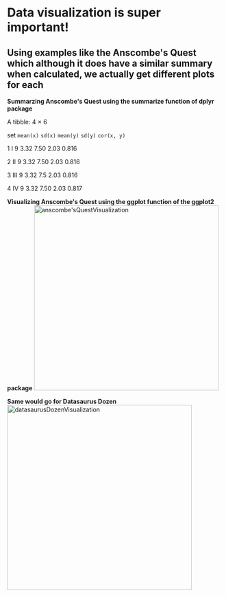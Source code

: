 # Data visualization is super important! 

## Using examples like the Anscombe's Quest which although it does have a similar summary when calculated, we actually get different plots for each

**Summarzing Anscombe's Quest using the summarize function of dplyr package**

A tibble: 4 × 6

  set   `mean(x)` `sd(x)` `mean(y)` `sd(y)` `cor(x, y)`
  
  <fct>     <dbl>   <dbl>     <dbl>   <dbl>       <dbl>

1 I             9    3.32      7.50    2.03       0.816

2 II            9    3.32      7.50    2.03       0.816

3 III           9    3.32      7.5     2.03       0.816

4 IV            9    3.32      7.50    2.03       0.817

**Visualizing Anscombe's Quest using the ggplot function of the ggplot2 package**
<img width="431" alt="anscombe'sQuestVisualization" src="https://github.com/user-attachments/assets/771ace54-4cef-42bd-a241-e2d1d72153d9" />

**Same would go for Datasaurus Dozen**
<img width="431" alt="datasaurusDozenVisualization" src="https://github.com/user-attachments/assets/6b5b4592-21c3-42eb-97dd-d13d6674818f" />
